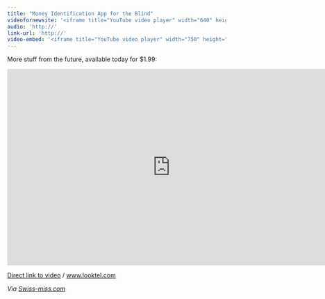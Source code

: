 ```yaml
---
title: "Money Identification App for the Blind"
videofornewsite: '<iframe title="YouTube video player" width="640" height="390" src="http://www.youtube.com/embed/lvfDnGMPrkI?rel=0&amp;hd=1" frameborder="0" allowfullscreen></iframe>'
audio: 'http://'
link-url: 'http://'
video-embed: '<iframe title="YouTube video player" width="750" height="452" src="http://www.youtube.com/embed/lvfDnGMPrkI" frameborder="0" allowfullscreen></iframe>'
---
```

<p>More stuff from the future, available today for $1.99:</p>
<p><iframe title="YouTube video player" width="750" height="452" src="http://www.youtube.com/embed/lvfDnGMPrkI" frameborder="0" allowfullscreen></iframe></p>
<p><a href="http://www.youtube.com/watch?v=lvfDnGMPrkI">Direct link to video</a> / <a href="http://www.looktel.com/">www.looktel.com</a></p>
<p><em>Via <a href="http://www.swiss-miss.com/2011/03/looktel-money-reader.html">Swiss-miss.com</a></em></p>
